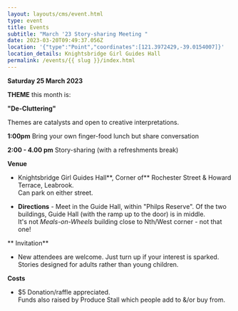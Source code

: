 ```yaml
---
layout: layouts/cms/event.html
type: event
title: Events
subtitle: "March '23 Story-sharing Meeting "
date: 2023-03-20T09:49:37.056Z
location: '{"type":"Point","coordinates":[121.3972429,-39.0154007]}'
location_details: Knightsbridge Girl Guides Hall
permalink: /events/{{ slug }}/index.html
---
```

  **Saturday 25 March 2023**

**THEME** this month is:

**"De-Cluttering"**
 
Themes are catalysts and open to creative interpretations.   

**1:00pm**    Bring your own finger-food lunch but share conversation  

**2:00 - 4.00 pm**    Story-sharing (with a refreshments break) 

**Venue**

* Knightsbridge Girl Guides Hall**, Corner of** Rochester Street & Howard Terrace, Leabrook.  
Can park on either street. 

* **Directions**  - Meet  in the  Guide Hall, within "Philps Reserve". Of the two buildings, Guide Hall (with the ramp up to the door) is in middle.  
It's not *Meals-on-Wheels* building close to Nth/West corner - not that one!

** Invitation**  
* New attendees are welcome. Just turn up if your interest is sparked.  
Stories designed for adults rather than young children. 

**Costs**   
*  $5 Donation/raffle appreciated.  
Funds also raised by Produce Stall which people add to &/or buy from.